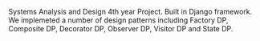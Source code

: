 Systems Analysis and Design 4th year Project. Built in Django framework. We implemeted a number of design patterns including
Factory DP, Composite DP, Decorator DP, Observer DP, Visitor DP and State DP.
